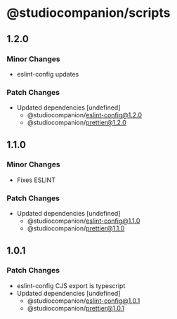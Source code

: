 # @studiocompanion/scripts

## 1.2.0

### Minor Changes

- eslint-config updates

### Patch Changes

- Updated dependencies [undefined]
  - @studiocompanion/eslint-config@1.2.0
  - @studiocompanion/prettier@1.2.0

## 1.1.0

### Minor Changes

- Fixes ESLINT

### Patch Changes

- Updated dependencies [undefined]
  - @studiocompanion/eslint-config@1.1.0
  - @studiocompanion/prettier@1.1.0

## 1.0.1

### Patch Changes

- eslint-config CJS export is typescript
- Updated dependencies [undefined]
  - @studiocompanion/eslint-config@1.0.1
  - @studiocompanion/prettier@1.0.1
